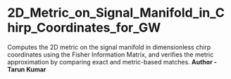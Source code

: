 # 2D_Metric_on_Signal_Manifold_in_Chirp_Coordinates_for_GW
Computes the 2D metric on the signal manifold in dimensionless chirp coordinates using the Fisher Information Matrix, and verifies the metric approximation by comparing exact and metric-based matches.
<b>
Author - Tarun Kumar
